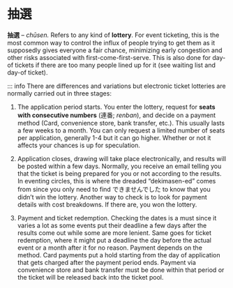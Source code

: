 # 抽選

**抽選** – _chūsen._ Refers to any kind of **lottery**. For event ticketing, this is the most common way to control the influx of people trying to get them as it supposedly gives everyone a fair chance, minimizing early congestion and other risks associated with first-come-first-serve. This is also done for day-of tickets if there are too many people lined up for it (see waiting list and day-of ticket).

::: info
There are differences and variations but electronic ticket lotteries are normally carried out in three stages:

1. The application period starts. You enter the lottery, request for **seats with consecutive numbers** (連番; *renban*), and decide on a payment method (Card, convenience store, bank transfer, etc.). This usually lasts a few weeks to a month. You can only request a limited number of seats per application, generally 1-4 but it can go higher. Whether or not it affects your chances is up for speculation.

2. Application closes, drawing will take place electronically, and results will be posted within a few days. Normally, you receive an email telling you that the ticket is being prepared for you or not according to the results. In eventing circles, this is where the dreaded “dekimasen-ed” comes from since you only need to find できませんでした to know that you didn’t win the lottery. Another way to check is to look for payment details with cost breakdowns. If there are, you won the lottery.

3. Payment and ticket redemption. Checking the dates is a must since it varies a lot as some events put their deadline a few days after the results come out while some are more lenient. Same goes for ticket redemption, where it might put a deadline the day before the actual event or a month after it for no reason. Payment depends on the method. Card payments put a hold starting from the day of application that gets charged after the payment period ends. Payment via convenience store and bank transfer must be done within that period or the ticket will be released back into the ticket pool.
